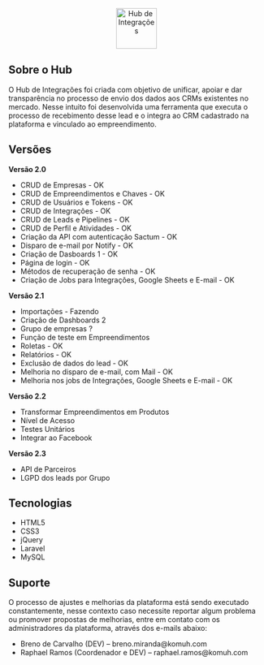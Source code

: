 <p align="center">
    <a href="https://hub.komuh.com" target="_blank">
        <img src="https://hub.komuh.com/images/logo-white.png" height="80" alt="Hub de Integrações">
    </a>
</p>

## Sobre o Hub

O Hub de Integrações foi criada com objetivo de unificar, apoiar e dar transparência no processo de envio dos dados aos CRMs existentes no mercado. Nesse intuito foi desenvolvida uma ferramenta que executa o processo de recebimento desse lead e o integra ao CRM cadastrado na plataforma e vinculado ao empreendimento.

## Versões

<strong>Versão 2.0</strong>

<ul>
    <li>CRUD de Empresas - OK</li>
    <li>CRUD de Empreendimentos e Chaves - OK</li>
    <li>CRUD de Usuários e Tokens - OK</li>
    <li>CRUD de Integrações - OK</li>
    <li>CRUD de Leads e Pipelines - OK</li>
    <li>CRUD de Perfil e Atividades - OK</li>
    <li>Criação da API com autenticação Sactum - OK</li>
    <li>Disparo de e-mail por Notify - OK</li>
    <li>Criação de Dasboards 1 - OK</li>
    <li>Página de login - OK</li>
    <li>Métodos de recuperação de senha - OK</li>
    <li>Criação de Jobs para Integrações, Google Sheets e E-mail - OK</li>
</ul>

<strong>Versão 2.1</strong>

<ul>
    <li>Importações - Fazendo</li>
    <li>Criação de Dashboards 2</li>
    <li>Grupo de empresas ?</li>
    <li>Função de teste em Empreendimentos</li>
    <li>Roletas - OK</li>
    <li>Relatórios - OK</li>
    <li>Exclusão de dados do lead - OK</li>
    <li>Melhoria no disparo de e-mail, com Mail - OK</li>
    <li>Melhoria nos jobs de Integrações, Google Sheets e E-mail - OK</li>
</ul>

<strong>Versão 2.2</strong>

<ul>
    <li>Transformar Empreendimentos em Produtos</li>
    <li>Nível de Acesso</li>
    <li>Testes Unitários</li>
    <li>Integrar ao Facebook</li>
</ul>

<strong>Versão 2.3</strong>

<ul>
    <li>API de Parceiros</li>
    <li>LGPD dos leads por Grupo</li>
</ul>

## Tecnologias

-   HTML5
-   CSS3
-   jQuery
-   Laravel
-   MySQL

## Suporte

<p>O processo de ajustes e melhorias da plataforma está sendo executado constantemente, nesse contexto caso necessite reportar algum problema ou promover propostas de melhorias, entre em contato com os administradores da plataforma, através dos e-mails abaixo:</p>
<ul>
    <li>Breno de Carvalho (DEV) – breno.miranda@komuh.com</li>
    <li>Raphael Ramos (Coordenador e DEV) – raphael.ramos@komuh.com</li>
</ul>
